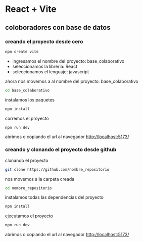 # React + Vite

## coloboradores con base de datos

### creando el proyecto desde cero

```bash
npm create vite
```

- ingresamos el nombre del proyecto: base_colaborativo
- seleccionamos la libreria: React
- seleccionamos el lenguaje: javascript

ahora nos movemos a al nombre del proyecto: base_colaborativo

```bash
cd base_colaborativo
```

instalamos los paquetes

```bash
npm install
```

corremos el proyecto

```bash
npm run dev
```

abrimos o copiando el url al navegador
<a href="http://localhost:5173/">http://localhost:5173/</a>

### creando y clonando el proyecto desde github

clonando el proyecto

```bash
git clone https://github.com/nombre_repositorio
```

nos movemos a la carpeta creada

```bash
cd nombre_repositorio
```

instalamos todas las dependencias del proyecto

```bash
npm install
```

ejecutamos el proyecto

```bash
npm run dev
```

abrimos o copiando el url al navegador
<a href="http://localhost:5173/">http://localhost:5173/</a>

